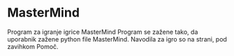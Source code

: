 # MasterMind
Program za igranje igrice MasterMind
Program se zažene tako, da uporabnik zažene python file MasterMind. Navodila za igro so na strani, pod zavihkom Pomoč.